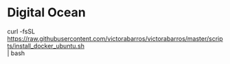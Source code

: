 # Digital Ocean

curl -fsSL \
  https://raw.githubusercontent.com/victorabarros/victorabarros/master/scripts/install_docker_ubuntu.sh \
  | bash
